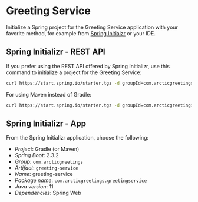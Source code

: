 # Greeting Service

Initialize a Spring project for the Greeting Service application with your favorite method, for example from [Spring Initialzr](https://start.spring.io/)
or your IDE.

## Spring Initializr - REST API

If you prefer using the REST API offered by Spring Initializr, use this command to initialize a project for the Greeting Service:

```bash
curl https://start.spring.io/starter.tgz -d groupId=com.arcticgreetings -d artifactId=greeting-service -d name=greeting-service -d packageName=com.arcticgreetings.greetingservice -d dependencies=web -d javaVersion=11 -d bootVersion=2.3.2 -d type=gradle-project -o greeting-service.zip
```

For using Maven instead of Gradle:

```bash
curl https://start.spring.io/starter.tgz -d groupId=com.arcticgreetings -d artifactId=greeting-service -d name=greeting-service -d packageName=com.arcticgreetings.greeting-service -d dependencies=web -d javaVersion=11 -d bootVersion=2.3.2 -o greeting-service.zip
```

## Spring Initializr - App

From the Spring Initializr application, choose the following:

* _Project_: Gradle (or Maven)
* _Spring Boot_: 2.3.2
* _Group_: `com.arcticgreetings`
* _Artifact_: `greeting-service`
* _Name_: greeting-service
* _Package name_: `com.arcticgreetings.greetingservice`
* _Java version_: 11
* _Dependencies_: Spring Web

